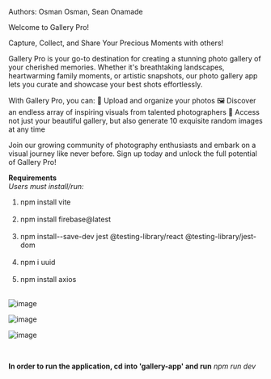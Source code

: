 Authors: Osman Osman, Sean Onamade

Welcome to Gallery Pro!

Capture, Collect, and Share Your Precious Moments with others!

Gallery Pro is your go-to destination for creating a stunning photo gallery of your cherished memories. Whether it's breathtaking landscapes, heartwarming family moments, or artistic snapshots, our photo gallery app lets you curate and showcase your best shots effortlessly.

With Gallery Pro, you can:
📸 Upload and organize your photos
🖼️ Discover an endless array of inspiring visuals from talented photographers
📱 Access not just your beautiful gallery, but also generate 10 exquisite random images at any time

Join our growing community of photography enthusiasts and embark on a visual journey like never before. Sign up today and unlock the full potential of Gallery Pro!


**Requirements**<br>
*Users must install/run:*<br>
<ol>
    <li>npm install vite</li> </li><br>
    <li>npm install firebase@latest </li> <br>
    <li>npm install--save-dev jest @testing-library/react @testing-library/jest-dom </li></br>
    <li>npm i uuid</li><br>
    <li>npm install axios</li> <br>
</ol>

![image](https://github.com/osmanosy23/seo/assets/104279983/cf24634c-7e87-4f29-966f-6546c10ba126)


![image](https://github.com/osmanosy23/seo/assets/104279983/db57fa01-aaa1-4930-abd8-2947f285f9c9)

![image](https://github.com/osmanosy23/seo/assets/104279983/2d1b6c96-3828-46ab-8996-d2c9da91c406)

<br>

**In order to run the application, cd into 'gallery-app' and run** *npm run dev*


 
